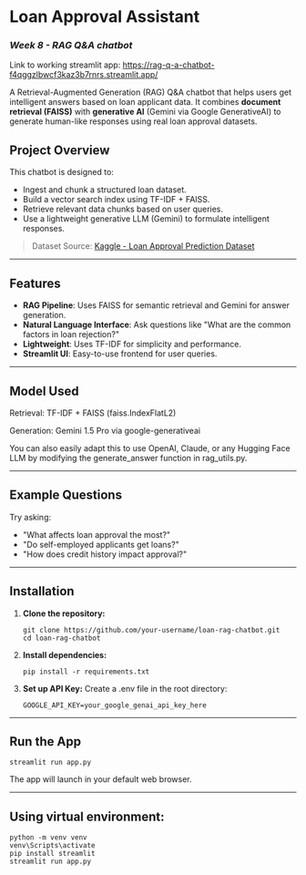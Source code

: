 # Loan Approval Assistant

### _Week 8 - RAG Q&A chatbot_

Link to working streamlit app: https://rag-q-a-chatbot-f4qggzlbwcf3kaz3b7rnrs.streamlit.app/

A Retrieval-Augmented Generation (RAG) Q&A chatbot that helps users get intelligent answers based on loan applicant data. It combines **document retrieval (FAISS)** with **generative AI** (Gemini via Google GenerativeAI) to generate human-like responses using real loan approval datasets.

## Project Overview

This chatbot is designed to:
- Ingest and chunk a structured loan dataset.
- Build a vector search index using TF-IDF + FAISS.
- Retrieve relevant data chunks based on user queries.
- Use a lightweight generative LLM (Gemini) to formulate intelligent responses.

> Dataset Source: [Kaggle - Loan Approval Prediction Dataset](https://www.kaggle.com/datasets/sonalisingh1411/loan-approval-prediction?select=Training+Dataset.csv)

---

## Features

- **RAG Pipeline**: Uses FAISS for semantic retrieval and Gemini for answer generation.
- **Natural Language Interface**: Ask questions like "What are the common factors in loan rejection?"
- **Lightweight**: Uses TF-IDF for simplicity and performance.
- **Streamlit UI**: Easy-to-use frontend for user queries.

---

## Model Used

Retrieval: TF-IDF + FAISS (faiss.IndexFlatL2)

Generation: Gemini 1.5 Pro via google-generativeai

You can also easily adapt this to use OpenAI, Claude, or any Hugging Face LLM by modifying the generate_answer function in rag_utils.py.

--- 

## Example Questions

  Try asking:
  - "What affects loan approval the most?"
  - "Do self-employed applicants get loans?"
  - "How does credit history impact approval?"

---

## Installation

1. **Clone the repository:**
   ```
   git clone https://github.com/your-username/loan-rag-chatbot.git
   cd loan-rag-chatbot
   ```

2. **Install dependencies:**
   ```
   pip install -r requirements.txt
   ```
3. **Set up API Key:**
   Create a .env file in the root directory:
   ```
   GOOGLE_API_KEY=your_google_genai_api_key_here
   ```
   
---

## Run the App
  ```
  streamlit run app.py
  ```
  The app will launch in your default web browser.

---

## Using virtual environment:

  ```
  python -m venv venv
  venv\Scripts\activate
  pip install streamlit
  streamlit run app.py
  ```


